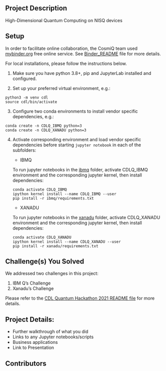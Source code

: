## Project Description
High-Dimensional Quantum Computing on NISQ devices

## Setup
In order to facilitate online collaboration, the CosmiQ team used [mybinder.org](https://mybinder.readthedocs.io/en/latest/introduction.html) free online service. See [Binder_README](Binder_README.md) file for more details.

For local installations, please follow the instructions below.

1. Make sure you have python 3.8+, pip and JupyterLab installed and configured.

2. Set up your preferred virtual environment, e.g.:
```
python3 -m venv cdl
source cdl/bin/activate
```

3. Configure two conda environments to install vendor specific dependencies, e.g.:
```
conda create -n CDLQ_IBMQ python=3
conda create -n CDLQ_XANADU python=3
```

4. Activate corresponding environment and load vendor specific dependencies before starting `jupyter notebook` in each of the subfolders:

   - IBMQ

   To run jupyter notebooks in the [ibmq](ibmq) folder, activate CDLQ_IBMQ environment and the corresponding jupyter kernel, then install dependencies:
   ```
   conda activate CDLQ_IBMQ
   ipython kernel install --name CDLQ_IBMQ --user
   pip install -r ibmq/requirements.txt
   ```

   - XANADU

   To run jupyter notebooks in the [xanadu](xanadu) folder, activate CDLQ_XANADU environment and the corresponding jupyter kernel, then install dependencies:
   ```
   conda activate CDLQ_XANADU
   ipython kernel install --name CDLQ_XANADU --user
   pip install -r xanadu/requirements.txt
   ```

## Challenge(s) You Solved

We addressed two challenges in this project:

1. IBM Q’s Challenge
2. Xanadu’s Challenge

Please refer to the [CDL Quantum Hackathon 2021 README file](../README.md) for more details.

## Project Details:
  - Further walkthrough of what you did
  - Links to any Jupyter notebooks/scripts
  - Business applications
  - Link to Presentation

## Contributors
